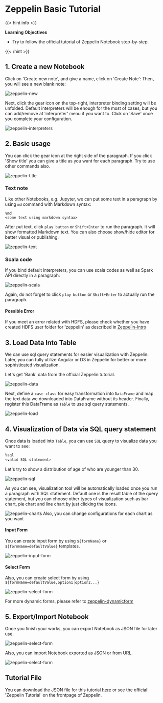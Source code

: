 ---
---
# Zeppelin Basic Tutorial

{{< hint info >}}

**Learning Objectives**

- Try to follow the official tutorial of Zeppelin Notebook step-by-step.

{{< /hint >}}
    

## 1. Create a new Notebook

Click on 'Create new note', and give a name, click on 'Create Note':
Then, you will see a new blank note:

![zeppelin-new](/bigdata-bootcamp/spark_images/zeppelin/create.gif)

Next, click the gear icon on the top-right, interpreter binding setting will be unfolded.
Default interpreters will be enough for the most of cases, but you can add/remove at 'interpreter' menu if you want to. Click on 'Save' once you complete your configuration.

![zeppelin-interpreters](/bigdata-bootcamp/spark_images/zeppelin/settings.gif)

## 2. Basic usage

You can click the gear icon at the right side of the paragraph. If you click 'Show title' you can give a title as you want for each paragraph.
Try to use other commands also.

![zeppelin-title](/bigdata-bootcamp/spark_images/zeppelin/menu.gif)

### Text note

Like other Notebooks, e.g. Jupyter, we can put some text in a paragraph by using `md` command with Markdown syntax:

```
%md
<some text using markdown syntax>
```

After put text, click `play button` or `Shift+Enter` to run the paragraph. It will show formatted Markdown text.
You can also choose show/hide editor for better visual or publishing.

![zeppelin-text](/bigdata-bootcamp/spark_images/zeppelin/text.gif)

### Scala code

If you bind default interpreters, you can use scala codes as well as Spark API directly in a paragraph:

![zeppelin-scala](/bigdata-bootcamp/spark_images/zeppelin/scala.png)

Again, do not forget to click `play button` or `Shift+Enter` to actually run the paragraph.

#### Possible Error

If you meet an error related with HDFS, please check whether you have created HDFS user folder for 'zeppelin' as described in [Zeppelin-Intro](/spark/zeppelin-intro.html)

## 3. Load Data Into Table

We can use sql query statements for easier visualization with Zeppelin. Later, you can fully utilize Angular or D3 in Zeppelin for better or more sophisticated visualization.

Let's get 'Bank' data from the official Zeppelin tutorial.

![zeppelin-data](/bigdata-bootcamp/spark_images/zeppelin/prepare.png)

Next, define a `case class` for easy transformation into `DataFrame` and map the text data we downloaded into DataFrame without its header. Finally, register this DataFrame as `Table` to use sql query statements.

![zeppelin-load](/bigdata-bootcamp/spark_images/zeppelin/table.png)

## 4. Visualization of Data via SQL query statement

Once data is loaded into `Table`, you can use `SQL` query to visualize data you want to see:

```sql
%sql
<valid SQL statement>
```

Let's try to show a distribution of age of who are younger than 30.

![zeppelin-sql](/bigdata-bootcamp/spark_images/zeppelin/sql.png)

As you can see, visualization tool will be automatically loaded once you run a paragraph with SQL statement. Default one is the result table of the query statement, but you can choose other types of visualization such as bar chart, pie chart and line chart by just clicking the icons.

![zeppelin-charts](/bigdata-bootcamp/spark_images/zeppelin/zeppelin_basic.gif)
Also, you can change configurations for each chart as you want

#### Input Form

You can create input form by using `${formName}` or `${formName=defaultValue}` templates.

![zeppelin-input-form](/bigdata-bootcamp/spark_images/zeppelin/input_form.gif)

#### Select Form

Also, you can create select form by using `${formName=defaultValue,option1|option2...}`

![zeppelin-select-form](/bigdata-bootcamp/spark_images/zeppelin/select_form.gif)

For more dynamic forms, please refer to [zeppelin-dynamicform](https://zeppelin.apache.org/docs/latest/manual/dynamicform.html)

## 5. Export/Import Notebook

Once you finish your works, you can export Notebook as JSON file for later use.

![zeppelin-select-form](/bigdata-bootcamp/spark_images/zeppelin/export.png)

Also, you can import Notebook exported as JSON or from URL.

![zeppelin-select-form](/bigdata-bootcamp/spark_images/zeppelin/import.png)

## Tutorial File

You can download the JSON file for this tutorial [here](https://gist.githubusercontent.com/yuikns/b7fc51a56e936e29f1577456c1b47563/raw/17d25875d7fd73eedaa67bc2f02e0a115110c233/tutorial.json) or see the official 'Zeppelin Tutorial' on the frontpage of Zeppelin.
